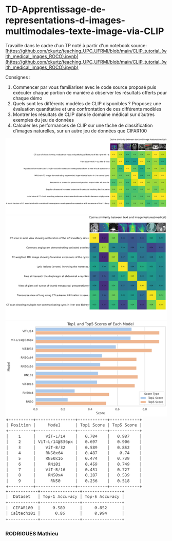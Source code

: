 # TD-Apprentissage-de-representations-d-images-multimodales-texte-image-via-CLIP

Travaille dans le cadre d'un TP noté à partir d'un notebook source:
[https://github.com/ckurtz/teaching_UPC_UFRMI/blob/main/CLIP_tutorial_(with_medical_images_ROCO).ipynb](https://github.com/ckurtz/teaching_UPC_UFRMI/blob/main/CLIP_tutorial_(with_medical_images_ROCO).ipynb)

Consignes :
1. Commencer par vous familiariser avec le code source proposé puis exécuter
chaque portion de manière à observer les résultats offerts pour chaque démo
2. Quels sont les différents modèles de CLIP disponibles ? Proposez une
évaluation quantitative et une confrontation de ces différents modèles
3. Montrer les résultats de CLIP dans le domaine médical sur d’autres exemples
du jeu de données
4. Calculer les performances de CLIP sur une tâche de classification d’images
naturelles, sur un autre jeu de données que CIFAR100

![](https://github.com/MathieuRodri/TD-Apprentissage-de-representations-d-images-multimodales-texte-image-via-CLIP/blob/main/before.png)
![](https://github.com/MathieuRodri/TD-Apprentissage-de-representations-d-images-multimodales-texte-image-via-CLIP/blob/main/after.png)
![](https://github.com/MathieuRodri/TD-Apprentissage-de-representations-d-images-multimodales-texte-image-via-CLIP/blob/main/models_comparaison_2.png)
![](https://github.com/MathieuRodri/TD-Apprentissage-de-representations-d-images-multimodales-texte-image-via-CLIP/blob/main/models_comparaison.png)
![](https://github.com/MathieuRodri/TD-Apprentissage-de-representations-d-images-multimodales-texte-image-via-CLIP/blob/main/dataset_comparaison.png)

### RODRIGUES Mathieu
